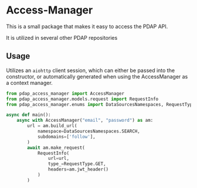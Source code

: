 # Access-Manager

This is a small package that makes it easy to access the PDAP API.

It is utilized in several other PDAP repositories


## Usage

Utilizes an `aiohttp` client session, which can either be passed into the constructor, or automatically generated when using the AccessManager as a context manager.

```python
from pdap_access_manager import AccessManager
from pdap_access_manager.models.request import RequestInfo
from pdap_access_manager.enums import DataSourcesNamespaces, RequestType

async def main():
    async with AccessManager("email", "password") as am:
        url = am.build_url(
            namespace=DataSourcesNamespaces.SEARCH,
            subdomains=['follow'],  
        )
        await am.make_request(
            RequestInfo(
                url=url,
                type_=RequestType.GET,
                headers=am.jwt_header()
            )
        )

```